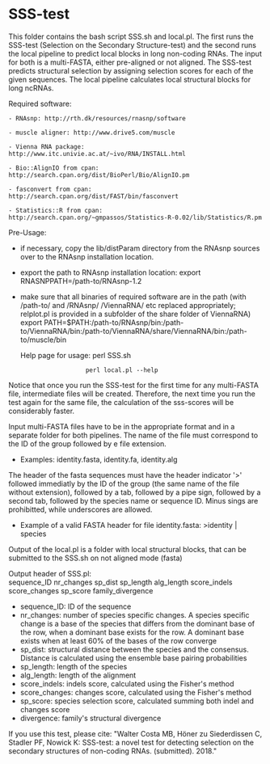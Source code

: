 # SSS-test

This folder contains the bash script SSS.sh and local.pl. The first runs the SSS-test (Selection on the Secondary Structure-test) and the second runs the local pipeline to predict local blocks in long non-coding RNAs. The input for both is a multi-FASTA, either pre-aligned or not aligned. The SSS-test predicts structural selection by assigning selection scores for each of the given sequences. The local pipeline calculates local structural blocks for long ncRNAs.

Required software: 

	- RNAsnp: http://rth.dk/resources/rnasnp/software
	
	- muscle aligner: http://www.drive5.com/muscle

	- Vienna RNA package: http://www.itc.univie.ac.at/~ivo/RNA/INSTALL.html

	- Bio::AlignIO from cpan: http://search.cpan.org/dist/BioPerl/Bio/AlignIO.pm

	- fasconvert from cpan: http://search.cpan.org/dist/FAST/bin/fasconvert
	
	- Statistics::R from cpan: http://search.cpan.org/~gmpassos/Statistics-R-0.02/lib/Statistics/R.pm

Pre-Usage:
- if necessary, copy the lib/distParam directory from the RNAsnp sources over
  to the RNAsnp installation location.
- export the path to RNAsnp installation location:
  export RNASNPPATH=/path-to/RNAsnp-1.2
- make sure that all binaries of required software are in the path (with
  /path-to/ and /RNAsnp/ /ViennaRNA/ etc replaced appropriately; relplot.pl is
  provided in a subfolder of the share folder of ViennaRNA)
  export PATH=$PATH:/path-to/RNAsnp/bin:/path-to/ViennaRNA/bin:/path-to/ViennaRNA/share/ViennaRNA/bin:/path-to/muscle/bin
  
  Help page for usage:	perl SSS.sh
  
      	                perl local.pl --help
          
Notice that once you run the SSS-test for the first time for any multi-FASTA file, intermediate files will be created. Therefore, the next time you run the test again for the same file, the calculation of the sss-scores will be considerably faster.

Input multi-FASTA files have to be in the appropriate format and in a separate folder for both pipelines. The name of the file must correspond to the ID of the group followed by e file extension.
 - Examples: identity.fasta, identity.fa, identity.alg    
 
 The header of the fasta sequences must have the header indicator '>' followed immediatly by the ID of the group (the same name of the file without extension), followed by a tab, followed by a pipe sign, followed by a second tab, followed by the species name or sequence ID. Minus sings are prohibitted, while underscores are allowed.             
 - Example of a valid FASTA header for file identity.fasta: >identity	|	species                                                                 

Output of the local.pl is a folder with local structural blocks, that can be submitted to the SSS.sh on not aligned mode (fasta)

Output header of SSS.pl:                                                                                                                                                                    
sequence_ID	nr_changes	sp_dist	sp_length	alg_length	score_indels	score_changes	sp_score	family_divergence
                                                                                                                                                                                   
- sequence_ID: ID of the sequence
- nr_changes: number of species specific changes. A species specific change is a base of the species that differs from the dominant base of the row, when a dominant base exists for the row. A dominant base exists when at least 60% of the bases of the row converge
- sp_dist: structural distance between the species and the consensus. Distance is calculated using the ensemble base pairing probabilities
- sp_length: length of the species
- alg_length: length of the alignment
- score_indels: indels score, calculated using the Fisher's method
- score_changes: changes score, calculated using the Fisher's method
- sp_score: species selection score, calculated summing both indel and changes score
- divergence: family's structural divergence
                                                  
If you use this test, please cite: "Walter Costa MB, Höner zu Siederdissen C, Stadler PF, Nowick K: SSS-test: a novel test for detecting selection on the secondary structures of non-coding RNAs. (submitted). 2018."						  
					
